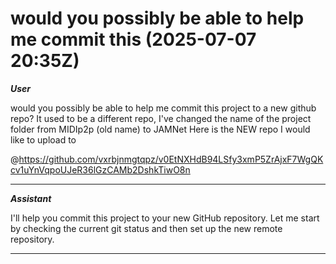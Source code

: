 <!-- Generated by SpecStory -->

# would you possibly be able to help me commit this  (2025-07-07 20:35Z)

_**User**_

would you possibly be able to help me commit this project to a new github repo? It used to be a different repo, I've changed the name of the project folder from MIDIp2p (old name) to JAMNet Here is the NEW repo I would like to upload to 

@https://github.com/vxrbjnmgtqpz/v0EtNXHdB94LSfy3xmP5ZrAjxF7WgQKcv1uYnVqpoUJeR36lGzCAMb2DshkTiwO8n 

---

_**Assistant**_

I'll help you commit this project to your new GitHub repository. Let me start by checking the current git status and then set up the new remote repository. 

---

